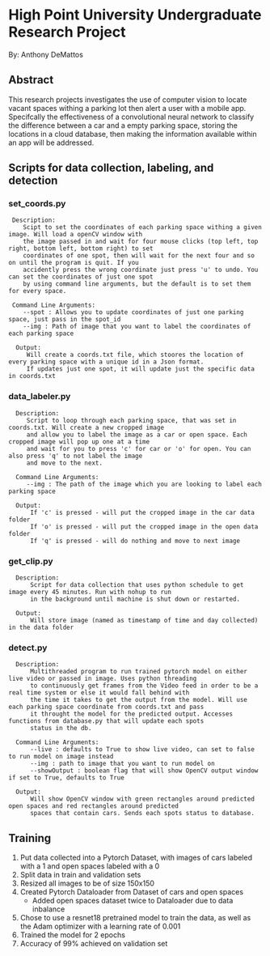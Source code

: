  # High Point University Undergraduate Research Project 
 By: Anthony DeMattos
 
 ## Abstract
 
 This research projects investigates the use of computer vision to locate vacant spaces withing a parking lot then alert a user with a mobile app. Specifcally the effectiveness of a convolutional neural network to classify the difference between a car and a empty parking space, storing the locations in a cloud database, then making the information available within an app will be addressed. 
 
 ## Scripts for data collection, labeling, and detection
 
 ### set_coords.py
     Description: 
        Scipt to set the coordinates of each parking space withing a given image. Will load a openCV window with 
        the image passed in and wait for four mouse clicks (top left, top right, bottom left, bottom right) to set 
        coordinates of one spot, then will wait for the next four and so on until the program is quit. If you 
        accidently press the wrong coordinate just press 'u' to undo. You can set the coordinates of just one spot 
        by using command line arguments, but the default is to set them for every space.
        
     Command Line Arguments:
        --spot : Allows you to update coordinates of just one parking space, just pass in the spot_id
        --img : Path of image that you want to label the coordinates of each parking space
      
      Output:
         Will create a coords.txt file, which stoores the location of every parking space with a unique id in a Json format.
         If updates just one spot, it will update just the specific data in coords.txt
         
### data_labeler.py 
      Description:
         Script to loop through each parking space, that was set in coords.txt. Will create a new cropped image 
         and allow you to label the image as a car or open space. Each cropped image will pop up one at a time 
         and wait for you to press 'c' for car or 'o' for open. You can also press 'q' to not label the image
         and move to the next. 

      Command Line Arguments:
         --img : The path of the image which you are looking to label each parking space
        
      Output: 
          If 'c' is pressed - will put the cropped image in the car data folder
          If 'o' is pressed - will put the cropped image in the open data folder
          If 'q' is pressed - will do nothing and move to next image
          
 ### get_clip.py
      Description:
          Script for data collection that uses python schedule to get image every 45 minutes. Run with nohup to run
          in the background until machine is shut down or restarted. 
          
      Output:
          Will store image (named as timestamp of time and day collected) in the data folder

### detect.py
      Description:
          Multithreaded program to run trained pytorch model on either live video or passed in image. Uses python threading 
          to continuously get frames from the Video feed in order to be a real time system or else it would fall behind with 
          the time it takes to get the output from the model. Will use each parking space coordinate from coords.txt and pass
          it throught the model for the predicted output. Accesses functions from database.py that will update each spots
          status in the db. 
          
      Command Line Arguments:
          --live : defaults to True to show live video, can set to false to run model on image instead
          --img : path to image that you want to run model on
          --showOutput : boolean flag that will show OpenCV output window if set to True, defaults to True
          
      Output:
          Will show OpenCV window with green rectangles around predicted open spaces and red rectangles around predicted
          spaces that contain cars. Sends each spots status to database. 
          
## Training

1. Put data collected into a Pytorch Dataset, with images of cars labeled with a 1 and open spaces labeled with a 0
2. Split data in train and validation sets
3. Resized all images to be of size 150x150
4. Created Pytorch Dataloader from Dataset of cars and open spaces
   - Added open spaces dataset twice to Dataloader due to data inbalance 
5. Chose to use a resnet18 pretrained model to train the data, as well as the Adam optimizer with a learning rate of 0.001
6. Trained the model for 2 epochs 
7. Accuracy of 99% achieved on validation set



